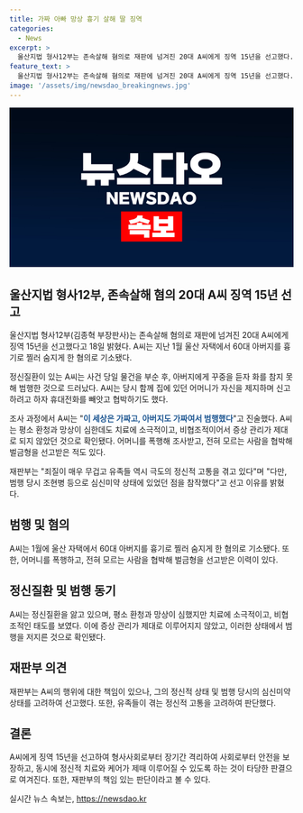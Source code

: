 ```yaml
---
title: 가짜 아빠 망상 흉기 살해 딸 징역
categories:
  - News
excerpt: >
  울산지법 형사12부는 존속살해 혐의로 재판에 넘겨진 20대 A씨에게 징역 15년을 선고했다. A씨는 지난 1월 울산 자택에서 60대 아버지를 흉기로 찔러 숨지게 한 혐의로 기소됐다. 정신질환이 있는 A씨는 범행 당시 조현병 등으로 심신미약 상태에 있었던 점을 참작받았으며, 죄질이 매우 무겁고 유족들 역시 극도의 정신적 고통을 겪고 있다고 판단되었다. A씨는 평소 환청과 망상이 심한데도 치료에 소극적이고, 비협조적이어서 증상 관리가 제대로 되지 않았던 것으로 확인됐다.
feature_text: >
  울산지법 형사12부는 존속살해 혐의로 재판에 넘겨진 20대 A씨에게 징역 15년을 선고했다. A씨는 지난 1월 울산 자택에서 60대 아버지를 흉기로 찔러 숨지게 한 혐의로 기소됐다. 정신질환이 있는 A씨는 범행 당시 조현병 등으로 심신미약 상태에 있었던 점을 참작받았으며, 죄질이 매우 무겁고 유족들 역시 극도의 정신적 고통을 겪고 있다고 판단되었다. A씨는 평소 환청과 망상이 심한데도 치료에 소극적이고, 비협조적이어서 증상 관리가 제대로 되지 않았던 것으로 확인됐다.
image: '/assets/img/newsdao_breakingnews.jpg'
---
```


<p><img src="/assets/img/newsdao_breakingnews.jpg" alt="cryptoinkorea 속보" /></p>

<h2 data-ke-size="size26">울산지법 형사12부, 존속살해 혐의 20대 A씨 징역 15년 선고</h2>

<p data-ke-size="size16">울산지법 형사12부(김종혁 부장판사)는 존속살해 혐의로 재판에 넘겨진 20대 A씨에게 징역 15년을 선고했다고 18일 밝혔다. A씨는 지난 1월 울산 자택에서 60대 아버지를 흉기로 찔러 숨지게 한 혐의로 기소됐다.</p>

<p data-ke-size="size16">정신질환이 있는 A씨는 사건 당일 물건을 부순 후, 아버지에게 꾸중을 듣자 화를 참지 못해 범행한 것으로 드러났다. A씨는 당시 함께 집에 있던 어머니가 자신을 제지하며 신고하려고 하자 휴대전화를 빼앗고 협박하기도 했다.</p>

<p data-ke-size="size16">조사 과정에서 A씨는 "<b><span style="color: #1a5490;">이 세상은 가짜고, 아버지도 가짜여서 범행했다</span></b>"고 진술했다. A씨는 평소 환청과 망상이 심한데도 치료에 소극적이고, 비협조적이어서 증상 관리가 제대로 되지 않았던 것으로 확인됐다. 어머니를 폭행해 조사받고, 전혀 모르는 사람을 협박해 벌금형을 선고받은 적도 있다.</p>

<p data-ke-size="size16">재판부는 "죄질이 매우 무겁고 유족들 역시 극도의 정신적 고통을 겪고 있다"며 "다만, 범행 당시 조현병 등으로 심신미약 상태에 있었던 점을 참작했다"고 선고 이유를 밝혔다.</p>

<h2 data-ke-size="size26">범행 및 혐의</h2>

<p data-ke-size="size16">A씨는 1월에 울산 자택에서 60대 아버지를 흉기로 찔러 숨지게 한 혐의로 기소됐다. 또한, 어머니를 폭행하고, 전혀 모르는 사람을 협박해 벌금형을 선고받은 이력이 있다.</p>

<h2 data-ke-size="size26">정신질환 및 범행 동기</h2>

<p data-ke-size="size16">A씨는 정신질환을 앓고 있으며, 평소 환청과 망상이 심했지만 치료에 소극적이고, 비협조적인 태도를 보였다. 이에 증상 관리가 제대로 이루어지지 않았고, 이러한 상태에서 범행을 저지른 것으로 확인됐다.</p>

<h2 data-ke-size="size26">재판부 의견</h2>

<p data-ke-size="size16">재판부는 A씨의 행위에 대한 책임이 있으나, 그의 정신적 상태 및 범행 당시의 심신미약 상태를 고려하여 선고했다. 또한, 유족들이 겪는 정신적 고통을 고려하여 판단했다.</p>

<h2 data-ke-size="size26">결론</h2>

<p data-ke-size="size16">A씨에게 징역 15년을 선고하여 형사사회로부터 장기간 격리하여 사회로부터 안전을 보장하고, 동시에 정신적 치료와 케어가 제때 이루어질 수 있도록 하는 것이 타당한 판결으로 여겨진다. 또한, 재판부의 책임 있는 판단이라고 볼 수 있다.</p>
실시간 뉴스 속보는, <a href="https://newsdao.kr" rel="dofollow">https://newsdao.kr</a>


